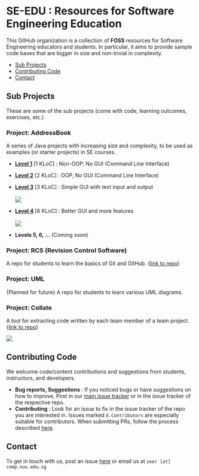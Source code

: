 # SE-EDU : Resources for Software Engineering Education
This GitHub organization is a collection of **FOSS** resources for Software Engineering educators and students. 
In particular, it aims to provide sample code bases that are bigger in size and non-trivial in complexity.

* [Sub Projects](#sub-projects)
* [Contributing Code](#contributing-code)
* [Contact](#contact)

## Sub Projects
These are some of the sub projects (come with code, learning outcomes, exercises, etc.) 

### Project: AddressBook 
A series of Java projects with increasing size and complexity, to be used as examples (or starter projects) in SE courses.
  * [**Level 1**](../../../addressbook-level1) [1 KLoC] : Non-OOP, No GUI (Command Line Interface)
  * [**Level 2**](../../../addressbook-level2) [2 KLoC] : OOP, No GUI (Command Line Interface)
  * [**Level 3**](../../../addressbook-level3) [3 KLoC] : Simple GUI with text input and output<br><br>
    <img src="../../../addressbook-level3/blob/master/doc/images/Ui.png" >
    
  * [**Level 4**](../../../addressbook-level4) [6 KLoC] : Better GUI and more features<br><br>
    <img src="../../../addressbook-level4/raw/master/docs/images/Ui.png" >
    
  * **Levels 5, 6, ...** (Coming soon)
  
### Project: RCS (Revision Control Software) 
A repo for students to learn the basics of Git and GitHub. {[link to repo](../../../rcs)}

### Project: UML 
{Planned for future} A repo for students to learn various UML diagrams. 

### Project: Collate
A tool for extracting code written by each team member of a team project. {[link to repo](../../../collate)}

<img src="../../../collate/raw/master/docs/images/collate-overview.gif" >

## Contributing Code
We welcome code/content contributions and suggestions from students, instructors, and developers.

* **Bug reports, Suggestions** : If you noticed bugs or have suggestions on how to improve,
  Post in our [main issue tracker](https://github.com/se-edu/main/issues) or in the issue tracker of the respective repo.
* **Contributing** : Look for an issue to fix in the issue tracker of the repo you are interested in. 
  Issues marked `d.Contributors` are especially suitable for contributors. When submitting PRs, 
  follow the process described [here](https://github.com/oss-generic/process). 

## Contact 
To get in touch with us, post an issue [here](../../issues) or email us at `seer [at] comp.nus.edu.sg`

